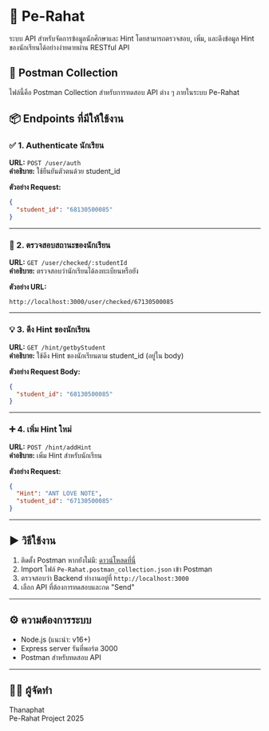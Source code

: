 
# 🧠 Pe-Rahat

ระบบ API สำหรับจัดการข้อมูลนักศึกษาและ Hint โดยสามารถตรวจสอบ, เพิ่ม, และดึงข้อมูล Hint ของนักเรียนได้อย่างง่ายดายผ่าน RESTful API

## 📁 Postman Collection

ไฟล์นี้คือ Postman Collection สำหรับการทดสอบ API ต่าง ๆ ภายในระบบ Pe-Rahat

## 📦 Endpoints ที่มีให้ใช้งาน

### ✅ 1. Authenticate นักเรียน

**URL:** `POST /user/auth`  
**คำอธิบาย:** ใช้ยืนยันตัวตนด้วย student_id

**ตัวอย่าง Request:**
```json
{
  "student_id": "68130500085"
}
```

---

### 🔎 2. ตรวจสอบสถานะของนักเรียน

**URL:** `GET /user/checked/:studentId`  
**คำอธิบาย:** ตรวจสอบว่านักเรียนได้ลงทะเบียนหรือยัง

**ตัวอย่าง URL:**  
```
http://localhost:3000/user/checked/67130500085
```

---

### 💡 3. ดึง Hint ของนักเรียน

**URL:** `GET /hint/getbyStudent`  
**คำอธิบาย:** ใช้ดึง Hint ของนักเรียนตาม student_id (อยู่ใน body)

**ตัวอย่าง Request Body:**
```json
{
  "student_id": "68130500085"
}
```

---

### ➕ 4. เพิ่ม Hint ใหม่

**URL:** `POST /hint/addHint`  
**คำอธิบาย:** เพิ่ม Hint สำหรับนักเรียน

**ตัวอย่าง Request:**
```json
{
  "Hint": "ANT LOVE NOTE",
  "student_id": "67130500085"
}
```

---

## ▶️ วิธีใช้งาน

1. ติดตั้ง Postman หากยังไม่มี: [ดาวน์โหลดที่นี่](https://www.postman.com/downloads/)
2. Import ไฟล์ `Pe-Rahat.postman_collection.json` เข้า Postman
3. ตรวจสอบว่า Backend ทำงานอยู่ที่ `http://localhost:3000`
4. เลือก API ที่ต้องการทดสอบและกด "Send"

---

## ⚙️ ความต้องการระบบ

- Node.js (แนะนำ: v16+)
- Express server รันที่พอร์ต 3000
- Postman สำหรับทดสอบ API

---

## 👨‍💻 ผู้จัดทำ

Thanaphat  
Pe-Rahat Project 2025
